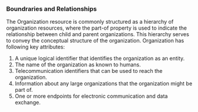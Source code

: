 ### Boundraries and Relationships
The Organization resource is commonly structured as a hierarchy of organization resources, where the part-of property is used to indicate the relationship between child and parent organizations. This hierarchy serves to convey the conceptual structure of the organization. Organization has following key attributes:
1. A unique logical identifier that identifies the organization as an entity.
2. The name of the organization as known to humans.
3. Telecommunication identifiers that can be used to reach the organization.
4. Information about any large organizations that the organization might be part of.
5. One or more endpoints for electronic communication and data exchange.

